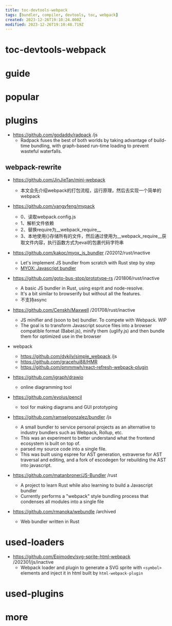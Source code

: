 ```yaml
---
title: toc-devtools-webpack
tags: [bundler, compiler, devtools, toc, webpack]
created: 2023-12-26T19:10:24.000Z
modified: 2023-12-26T19:10:48.719Z
---
```


# toc-devtools-webpack

# guide

# popular

# plugins

- https://github.com/godaddy/radpack /js
  - Radpack fuses the best of both worlds by taking advantage of build-time bundling, with graph-based run-time loading to prevent wasteful waterfalls.

## webpack-rewrite

- https://github.com/JinJieTan/mini-webpack
  - 本文会先介绍webpack的打包流程，运行原理，然后去实现一个简单的webpack

- https://github.com/yangyfeng/mypack
  - 0、读取webpack.config.js
  - 1、解析文件依赖
  - 2、替换require为__webpack_require__
  - 3、本地使用{}存储所有的文件，然后通过使用为__webpack_require__获取文件内容，执行函数方式为eval的包裹代码字符串

- https://github.com/kakoc/myox_js_bundler /202012/rust/inactive
  - Let's implement JS bundler from scratch with Rust step by step
  - [MYOX: Javascript bundler](https://kakoc.blog/blog/myox-js-bundler/)

- https://github.com/goto-bus-stop/prototype-rs /201806/rust/inactive
  - A basic JS bundler in Rust, using esprit and node-resolve.
  - It's a bit similar to browserify but without all the features.
  - 不支持async

- https://github.com/Censkh/Maxwell /201708/rust/inactive
  - JS minifier and (soon to be) bundler. To compete with Webpack. WIP
  - The goal is to transform Javascript source files into a browser compatible format (Babel.js), minify them (uglify.js) and then bundle them for optimized use in the browser

- webpack
  - https://github.com/dykily/simple_webpack /js
  - https://github.com/gracehui88/HMR
  - https://github.com/pmmmwh/react-refresh-webpack-plugin
- https://github.com/jgraph/drawio
  - online diagramming tool
- https://github.com/evolus/pencil
  - tool for making diagrams and GUI prototyping

- https://github.com/ramselgonzalez/bundler /js
  - A small bundler to service personal projects as an alternative to industry bundlers such as Webpack, Rollup, etc.
  - This was an experiment to better understand what the frontend ecosystem is built on top of.
  - parsed my source code into a single file. 
  - This was built using espree for AST generation, estraverse for AST traversal and editing, and a fork of escodegen for rebuilding the AST into javascript.

- https://github.com/matanbroner/JS-Bundler /rust
  - A project to learn Rust while also learning to build a Javascript bundler
  - Currently performs a "webpack" style bundling process that condenses all modules into a single file

- https://github.com/rmanoka/webundle /archived
  - Web bundler written in Rust
# used-loaders
- https://github.com/Epimodev/svg-sprite-html-webpack /202301/js/inactive
  - Webpack loader and plugin to generate a SVG sprite with `<symbol>` elements and inject it in html built by `html-webpack-plugin`
# used-plugins

# more
